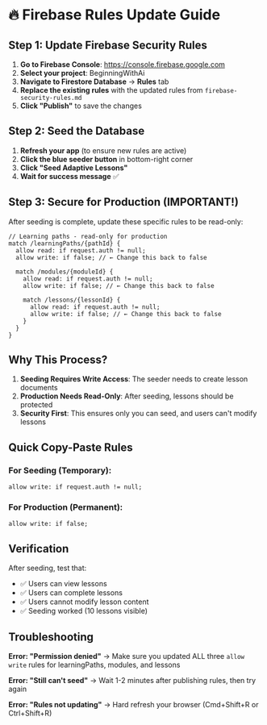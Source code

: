 # 🔥 Firebase Rules Update Guide

## Step 1: Update Firebase Security Rules

1. **Go to Firebase Console**: https://console.firebase.google.com
2. **Select your project**: BeginningWithAi
3. **Navigate to Firestore Database** → **Rules** tab
4. **Replace the existing rules** with the updated rules from `firebase-security-rules.md`
5. **Click "Publish"** to save the changes

## Step 2: Seed the Database

1. **Refresh your app** (to ensure new rules are active)
2. **Click the blue seeder button** in bottom-right corner
3. **Click "Seed Adaptive Lessons"**
4. **Wait for success message** ✅

## Step 3: Secure for Production (IMPORTANT!)

After seeding is complete, update these specific rules to be read-only:

```rules
// Learning paths - read-only for production
match /learningPaths/{pathId} {
  allow read: if request.auth != null;
  allow write: if false; // ← Change this back to false
  
  match /modules/{moduleId} {
    allow read: if request.auth != null;
    allow write: if false; // ← Change this back to false
    
    match /lessons/{lessonId} {
      allow read: if request.auth != null;
      allow write: if false; // ← Change this back to false
    }
  }
}
```

## Why This Process?

1. **Seeding Requires Write Access**: The seeder needs to create lesson documents
2. **Production Needs Read-Only**: After seeding, lessons should be protected
3. **Security First**: This ensures only you can seed, and users can't modify lessons

## Quick Copy-Paste Rules

### For Seeding (Temporary):
```
allow write: if request.auth != null;
```

### For Production (Permanent):
```
allow write: if false;
```

## Verification

After seeding, test that:
- ✅ Users can view lessons
- ✅ Users can complete lessons  
- ✅ Users cannot modify lesson content
- ✅ Seeding worked (10 lessons visible)

## Troubleshooting

**Error: "Permission denied"**
→ Make sure you updated ALL three `allow write` rules for learningPaths, modules, and lessons

**Error: "Still can't seed"**
→ Wait 1-2 minutes after publishing rules, then try again

**Error: "Rules not updating"**
→ Hard refresh your browser (Cmd+Shift+R or Ctrl+Shift+R) 